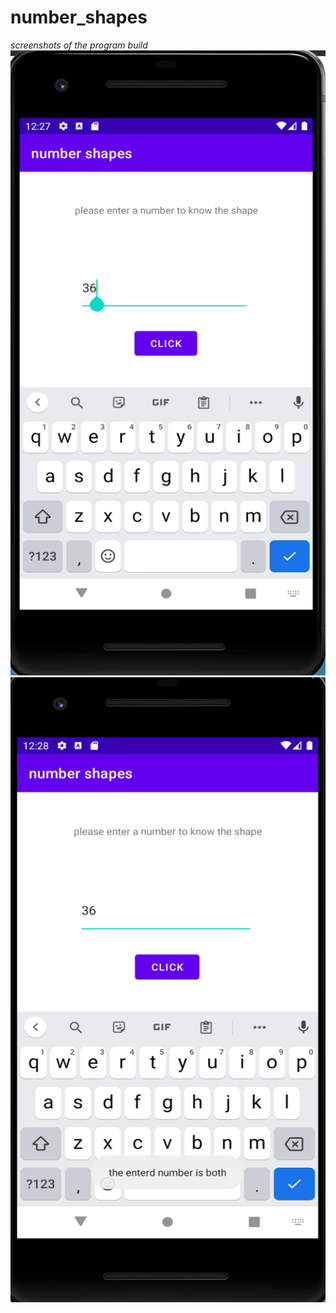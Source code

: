 # number_shapes
*screenshots of the program build*
<img src="https://github.com/anudeep-17/number_shapes/blob/main/2021-09-29%20(3).png" width="1000 " height="1000">
<img src="https://github.com/anudeep-17/number_shapes/blob/main/2021-09-29%20(4).png" width="1000 " height="1000">
